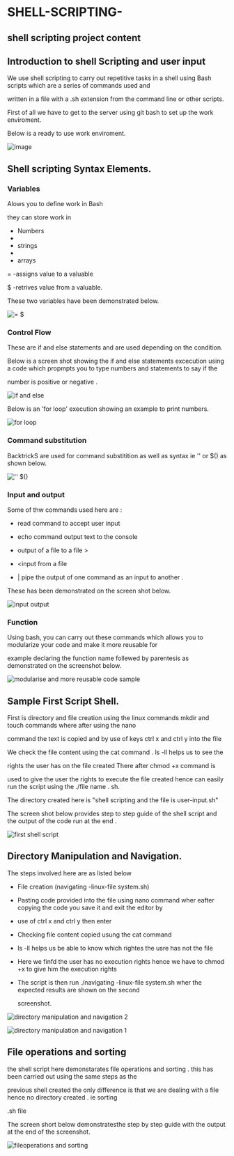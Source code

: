 # SHELL-SCRIPTING-
## shell scripting project content

## Introduction to shell Scripting and user input

We use shell scripting to carry out repetitive tasks in a shell using Bash scripts which are a series of commands used and 

written in a file with a .sh extension from the command line or other scripts.

 First of all we have to get to the server using git bash  to set up the work enviroment.

   Below is a ready to use work enviroment.

![image](https://github.com/NANA-2016/SHELL-SCRIPTING-/assets/141503408/d9a282e9-8bcf-40cb-b00c-d5374b9b7485)

## Shell scripting  Syntax Elements.

### Variables

 Alows you to define work in Bash

   they can store work in  
   
-  Numbers
-  
-  strings
-  
-  arrays
  
=  -assigns value to a valuable

$  -retrives value from a valuable.

  These two variables have been demonstrated below.

![=        $](https://github.com/NANA-2016/SHELL-SCRIPTING-/assets/141503408/395b8e7f-7e29-4415-b7be-962b7787e919)

### Control Flow

 These are if and else statements and are used depending on the condition.

 Below is a screen shot showing the if and else statements excecution using a code which propmpts you to type numbers and statements to say if the 
  
  number is positive or negative 
   .

 ![if and else](https://github.com/NANA-2016/SHELL-SCRIPTING-/assets/141503408/457411c7-91c4-4506-b0bb-26ba89e792c3)

  Below is an 'for loop' execution showing an example to print numbers.
  
![for loop](https://github.com/NANA-2016/SHELL-SCRIPTING-/assets/141503408/2a3910e5-223f-4e89-a0c4-3a5d739dfddf)

### Command substitution

BacktrickS are used for command substitition  as well as syntax ie '' or $() as shown below.

![''            $()](https://github.com/NANA-2016/SHELL-SCRIPTING-/assets/141503408/9454f92b-769c-4946-a653-be2cd7614138)

### Input and output

 Some of thw commands used here are :
 -  read command to accept user input

 -  echo command output text to the console
   
-  output of a file to a file >

-  <input from a file

-  | pipe the output of one command as an input to another .

These has been demonstrated on the screen shot below.

![input output](https://github.com/NANA-2016/SHELL-SCRIPTING-/assets/141503408/4716312c-0bf8-448b-b9bf-8f88ba917235)

### Function

Using bash, you can carry out these commands which allows you to modularize your code and make it more reusable for 

example declaring the function name follewed by parentesis as demonstrated on the screenshot below.

![modularise and more reusable code sample](https://github.com/NANA-2016/SHELL-SCRIPTING-/assets/141503408/cc4c0f09-072e-4e74-af84-c1f1404157f3)

## Sample First Script Shell.

First is directory and file creation using the linux commands mkdir and touch commands where after using the nano 
 
 command  the text is copied and by use of keys ctrl x and ctrl y  into the file
 
 We check the file content using the cat command . ls -ll helps us to see the 
 
 rights the user has on the file created There after chmod +x command is
 
 used to give the user the rights to execute the file created hence can easily run the script using the ./file name . sh.

  The directory created here is "shell scripting and the file is user-input.sh"

   The screen shot below provides step to step guide of the shell script and the output of the code run at the end .

   ![first shell script](https://github.com/NANA-2016/SHELL-SCRIPTING-/assets/141503408/7db23853-e210-4a6c-85eb-3615df9fd6f1)

## Directory Manipulation and Navigation.

 The steps involved here are as listed below 

 - File creation (navigating -linux-file system.sh)

 - Pasting code provided into the file using nano command wher eafter copying the code you save it and exit the editor by
 
 -   use of ctrl x and ctrl y then enter 

 -  Checking file content copied usung the cat command

 - ls -ll helps us be able to know which rightes the usre has not the file

 - Here we finfd the user has no execution rights hence we have to chmod  +x to give him the execution rights

 -  The script is then run ./navigating -linux-file system.sh wher the expected results are shown on the second
     
    screenshot.

 ![directory manipulation and navigation 2](https://github.com/NANA-2016/SHELL-SCRIPTING-/assets/141503408/8ed04a68-bb6d-453b-80f1-497618713a3b)

 ![directory manipulation and navigation 1](https://github.com/NANA-2016/SHELL-SCRIPTING-/assets/141503408/b61e80a8-3857-45cd-b74e-47f41ad01be3)

 ## File operations and sorting 

 the shell script here demonstarates file operations and sorting . this has been carried out using the same steps as the 
 
 previous shell created  the only difference is that we are dealing with a file hence no directory created . ie sorting 
 
 .sh file
 
 The screen short below demonstratesthe step by step guide with the output at the end of the screenshot.

 ![fileoperations and sorting](https://github.com/NANA-2016/SHELL-SCRIPTING-/assets/141503408/6cd0edad-9c6f-4307-8a77-6badf4b19022)


 




    

   

   










 










